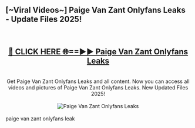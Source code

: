 <h2>[~Viral Videos~] Paige Van Zant Onlyfans Leaks - Update Files 2025!</h2>
<br>
<div align="center">
<h2><a href="https://betterlinks.top/A2PfLJ" rel="nofollow">🔴 CLICK HERE 🌐==►► Paige Van Zant Onlyfans Leaks</a></h2>
<br>
Get Paige Van Zant Onlyfans Leaks and all content. Now you can access all videos and pictures of Paige Van Zant Onlyfans Leaks. New Updated Files 2025!
<br>
<br>
<a href="https://betterlinks.top/A2PfLJ" rel="nofollow" data-target="animated-image.originalLink"><img src="https://i.ibb.co.com/WyWwxjT/player-gif2.gif" alt="Paige Van Zant Onlyfans Leaks" style="max-width: 100%; display: inline-block;" data-target="animated-image.originalImage"></a>
</div>
<br>
paige van zant onlyfans leak